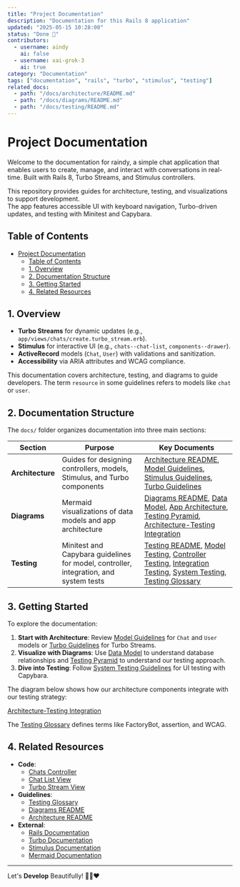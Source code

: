 ```yaml
---
title: "Project Documentation"
description: "Documentation for this Rails 8 application"
updated: "2025-05-15 10:28:00"
status: "Done 🤎"
contributors:
  - username: aindy
    ai: false
  - username: xai-grok-3
    ai: true
category: "Documentation"
tags: ["documentation", "rails", "turbo", "stimulus", "testing"]
related_docs:
  - path: "/docs/architecture/README.md"
  - path: "/docs/diagrams/README.md"
  - path: "/docs/testing/README.md"
---
```


# Project Documentation

Welcome to the documentation for raindy, a simple chat application that enables users to create, manage, and interact with conversations in real-time. Built with Rails 8, Turbo Streams, and Stimulus controllers.  

This repository provides guides for architecture, testing, and visualizations to support development.  
The app features accessible UI with keyboard navigation, Turbo-driven updates, and testing with Minitest and Capybara. 

## Table of Contents
- [Project Documentation](#project-documentation)
  - [Table of Contents](#table-of-contents)
  - [1. Overview](#1-overview)
  - [2. Documentation Structure](#2-documentation-structure)
  - [3. Getting Started](#3-getting-started)
  - [4. Related Resources](#4-related-resources)

## 1. Overview

- **Turbo Streams** for dynamic updates (e.g., `app/views/chats/create.turbo_stream.erb`).
- **Stimulus** for interactive UI (e.g., `chats--chat-list`, `components--drawer`).
- **ActiveRecord** models (`Chat`, `User`) with validations and sanitization.
- **Accessibility** via ARIA attributes and WCAG compliance.

This documentation covers architecture, testing, and diagrams to guide developers. The term `resource` in some guidelines refers to models like `chat` or `user`.

## 2. Documentation Structure

The `docs/` folder organizes documentation into three main sections:

| Section          | Purpose                                                                               | Key Documents                                                                                                                                                                                                                                                                                                                                                                  |
| ---------------- | ------------------------------------------------------------------------------------- | ------------------------------------------------------------------------------------------------------------------------------------------------------------------------------------------------------------------------------------------------------------------------------------------------------------------------------------------------------------------------------ |
| **Architecture** | Guides for designing controllers, models, Stimulus, and Turbo components              | [Architecture README](/docs/architecture/README.md), [Model Guidelines](/docs/architecture/model-guidelines.md), [Stimulus Guidelines](/docs/architecture/stimulus-guidelines.md), [Turbo Guidelines](/docs/architecture/turbo-guidelines.md)                                                                                                                                      |
| **Diagrams**     | Mermaid visualizations of data models and app architecture                            | [Diagrams README](/docs/diagrams/README.md), [Data Model](/docs/diagrams/data-model.md), [App Architecture](/docs/diagrams/app-architecture.md), [Testing Pyramid](/docs/diagrams/testing-pyramid.md), [Architecture-Testing Integration](/docs/diagrams/architecture-testing-integration.md)                                                                                    |
| **Testing**      | Minitest and Capybara guidelines for model, controller, integration, and system tests | [Testing README](/docs/testing/README.md), [Model Testing](/docs/testing/model-testing-guidelines.md), [Controller Testing](/docs/testing/controller-testing-guidelines.md), [Integration Testing](/docs/testing/integration-testing-guidelines.md), [System Testing](/docs/testing/system-testing-guidelines.md), [Testing Glossary](/docs/testing/testing-glossary.md) |

## 3. Getting Started

To explore the documentation:
1. **Start with Architecture**: Review [Model Guidelines](/docs/architecture/model-guidelines.md) for `Chat` and `User` models or [Turbo Guidelines](/docs/architecture/turbo-guidelines.md) for Turbo Streams.
2. **Visualize with Diagrams**: Use [Data Model](/docs/diagrams/data-model.md) to understand database relationships and [Testing Pyramid](/docs/diagrams/testing-pyramid.md) to understand our testing approach.
3. **Dive into Testing**: Follow [System Testing Guidelines](/docs/testing/system-testing-guidelines.md) for UI testing with Capybara.

The diagram below shows how our architecture components integrate with our testing strategy:

[Architecture-Testing Integration](/docs/diagrams/architecture-testing-integration.md)

The [Testing Glossary](/docs/testing/testing-glossary.md) defines terms like FactoryBot, assertion, and WCAG.

## 4. Related Resources

- **Code**:
  - [Chats Controller](/app/controllers/chats_controller.rb)
  - [Chat List View](/app/views/chats/_chat.html.erb)
  - [Turbo Stream View](/app/views/chats/create.turbo_stream.erb)
- **Guidelines**:
  - [Testing Glossary](/docs/testing/testing-glossary.md)
  - [Diagrams README](/docs/diagrams/README.md)
  - [Architecture README](/docs/architecture/README.md)
- **External**:
  - [Rails Documentation](https://guides.rubyonrails.org/)
  - [Turbo Documentation](https://turbo.hotwired.dev/)
  - [Stimulus Documentation](https://stimulus.hotwired.dev/)
  - [Mermaid Documentation](https://mermaid-js.github.io/mermaid/)

---

Let's **Develop** Beautifully! 🩵🧡❤️